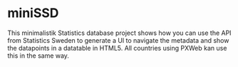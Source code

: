 # miniSSD
This minimalistik Statistics database project shows how you can use the API from Statistics Sweden to generate a UI to navigate the metadata and show the datapoints in a datatable in HTML5. 
All countries using PXWeb kan use this in the same way.